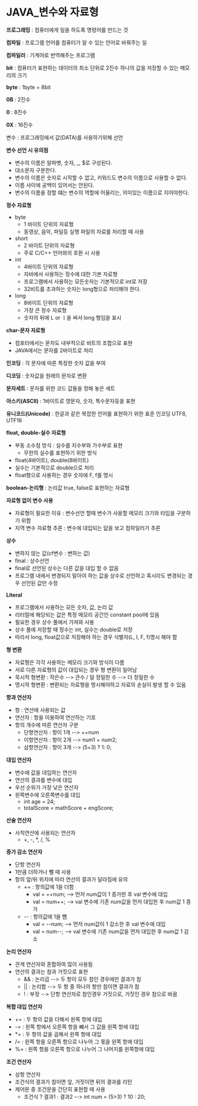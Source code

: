 # JAVA_변수와 자료형

**프로그래밍** : 컴퓨터에게 일을 하도록 명령어를 만드는 것

**컴파일** : 프로그램 언어를 컴퓨터가 알 수 있는 언어로 바꿔주는 일

**컴파일러** : 기계어로 번역해주는 프로그램

**bit** : 컴퓨터가 표현하는 데이터의 최소 단위로 2진수 하나의 값을 저장할 수 있는 메모리의 크기

**byte** : 1byte = 8bit 

**0B** : 2진수

**0** : 8진수

**0X** : 16진수

변수 : 프로그래밍에서 값(DATA)를 사용하기위해 선언

**변수 선언 시 유의점**

- 변수의 이름은 알파벳, 숫자, _, $로 구성된다.
- 대소문자 구분한다.
- 변수의 이름은 숫자로 시작할 수 없고, 키워드도 변수의 이름으로 사용할 수 없다.
- 이름 사이에 공백이 있어서는 안된다.
- 변수의 이름을 정할 떄는 변수의 역할에 어울리는, 의미있는 이름으로 지어야한다.

**정수 자료형**

- byte 
  - 1 바이트 단위의 자료형
  - 동영상, 음악, 파일등 실행 파일의 자료를 처리할 때 사용
- short
  - 2 바이트 단위의 자료형
  - 주로 C/C++ 언어와의 호환 시 사용
- int 
  - 4바이트 단위의 자료형
  - 자바에서 사용하는 정수에 대한 기본 자료형
  - 프로그램에서 사용하는 모든숫자는 기본적으로 int로 저장
  - 32비트를 초과하는 숫자는 long형으로 처리해야 한다.
- long 
  - 8바이트 단위의 자료형
  - 가장 큰 정수 자료형
  - 숫자의 뒤에 L or ㅣ을 써서 long 형임을 표시

**char-문자 자료형**

- 컴포터에서는 문자도 내부적으로 비트의 조합으로 표현
- JAVA에서는 문자를 2바이트로 처리

**인코딩** : 각 문자에 따른 특정한 숫자 값을 부여

**디코딩** : 숫자값을 원래의 문자로 변환

**문자세트** : 문자를 위한 코드 값들을 정해 놓은 세트

**아스키(ASCII)** : 1바이트로 영문자, 숫자, 특수문자등을 표현

**유니코드(Unicode)** : 한글과 같은 복잡한 언어를 표현하기 위한 표준 인코딩 UTF8, UTF16

**float, double-실수 자료형**

- 부동 소수점 방식 : 실수를 지수부와 가수부로 표현
  - 무한의 실수를 표현하기 위한 방식
- float(4바이트), double(8바이트)
- 실수는 기본적으로 double으로 처리
- float형으로 사용하는 경우 숫자에 F, f를 명시

**boolean-논리형** : 논리값 true, false로 표현하는 자료형

**자료형 없이 변수 사용**

- 자료형이 필요한 이유 : 변수선언 할때 변수가 사용할 메모리 크기와 타입을 구분하기 위함
- 지역 변수 자료형 추론 : 변수에 대입되는 닶을 보고 컴파일러가 추론

**상수**

- 변하지 않는 값(cf변수 : 변하는 값)
- final : 상수선언
- final로 선언된 상수는 다른 값을 대입 할 수 없음
- 프로그램 내에서 변경되지 말아야 하는 값을 상수로 선언하고 혹시라도 변경되는 경우 선언된 값만 수정

**Literal**

- 프로그램에서 사용하는 모든 숫자, 값, 논리 값
- 리터럴에 해당되는 값은 특정 메모리 공간인 constant pool에 있음
- 필요한 경우 상수 풀에서 가져와 사용
- 상수 풀에 저장할 때 정수는 int, 실수는 double로 저장
- 따라서 long, float값으로 저장해야 하는 경우 식별자(L, I, F, f)명시 해야 함

**형 변환**

- 자료형은 각각 사용하는 메모리 크기와 방식이 다름
- 서로 다른 자료형의 값이 대입되는 경우 형 변환이 일어남
- 묵시적 형변환 : 작은수 --> 큰수 / 덜 정밀한 수 --> 더 정밀한 수
- 명시적 형변환 : 변환되는 자료형을 명시해야하고 자료의 손실이 발생 할 수 있음

**항과 연산자**

- 항 : 연산에 사용되는 값
- 연산자 : 항을 이용하여 연산하는 기호
- 항의 개수에 따른 연산자 구분
  - 단항연산자 : 항이 1개 --> ++num
  - 이항연산자 : 항이 2개 --> num1 + num2;
  - 삼항연산자 : 항이 3개 --> (5+3) ? 1: 0;

**대입 연산자**

- 변수에 값을 대입하는 연산자
- 연산의 결과를 변수에 대입
- 우선 순위가 가장 낮은 연산자
- 왼쪽변수에 오른쪽변수를 대입
  - int age = 24;
  - totalScore = mathScore + engScore;

**산술 연산자**

- 사칙연산에 사용되는 연산자
  - +, -, *, /, %

**증가 감소 연산자**

- 단항 연산자
- 1만큼 더하거나 뺄 때 사용
- 항의 앞/뒤 위치에 따라 연산의 결과가 달라짐에 유의
  - ++ : 항의값에 1을 더함
    - val = ++num; --> 먼저 num값이 1 증가한 후 val 변수에 대입
    - val = num++; --> val 변수에 기존 num값을 먼저 대입한 후 num값 1 증가
  - -- : 항의값에 1을 뻄
    - val = --num; --> 먼저 num값이 1 감소한 후 val 변수에 대입
    - val = num--; --> val 변수에 기존 num값을 먼저 대입한 후 num값 1 감소

**논리 연산자**

- 관계 연산자와 혼합하여 많이 사용됨
- 연산의 결과는 참과 거짓으로 표현
  - && : 논리곱 --> 두 항이 모두 참인 경우에만 결과가 참
  - || : 논리합 --> 두 항 중 하나의 항만 참이면 결과가 참
  - ! : 부정 --> 단항 연산자로 참인경우 거짓으로, 거짓인 경우 참으로 바꿈

**복합 대입 연산자**

- += : 두 항의 값을 더해서 왼쪽 항에 대입
- -= : 왼쪽 항에서 오른쪽 항을 뺴서 그 값을 왼쪽 항에 대입
- *= : 두 항의 값을 곱해서 왼쪽 항에 대입
- /= : 왼쪽 항을 오른쪽 항으로 나누어 그 몫을 왼쪽 항에 대입
- %= : 왼쪽 항을 오른쪽 항으로 나누어 그 나머지를 왼쪽항에 대입

**조건 연산자**

- 삼항 연산자
- 조건식의 결과가 참이면 앞, 거짓이면 뒤의 결과를 리턴
- 제어문 중 조건문을 간단히 표현할 때 사용
  - 조건식 ? 결과1 : 결과2 --> int num = (5>3) ? 10 : 20;

